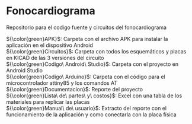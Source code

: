 # Fonocardiograma
Repositorio para el codigo fuente y circuitos del fonocardiograma                                   <br />

${\color{green}APK}$: Carpeta con el archivo APK para instalar la aplicación en el dispositivo Android               <br />
${\color{green}Circuitos}$: Carpeta con todos los esquemáticos y placas en KICAD de las 3 versiones del circuito     <br />
${\color{green}Codigo\ Android\ Studio}$: Carpeta con el proyecto en Android Studio                                    <br />
${\color{green}Codigo\ Arduino}$: Carpeta con el código para el microcontrolador attiny85 y los comandos AT           <br />
${\color{green}Documentacion}$: Reporte del proyecto                                                             <br />
${\color{green}Lista\ de\ partes\ y\ costos}$: Excel con una tabla de los materiales para replicar las placas           <br />
${\color{green}Manual\ de\ usuario}$: Extracto del reporte con el funcionamiento de la aplicación y como conectarla con la placa física    <br />

